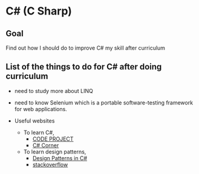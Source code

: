 C# (C Sharp)
=====================================

## Goal 
Find out how I should do to improve C# my skill after curriculum 

List of the things to do for C# after doing curriculum
-------------------------------------
- need to study more about LINQ
- need to know Selenium which is a portable software-testing framework for web applications. 

- Useful websites
  - To learn C#, 
    - [CODE PROJECT](https://www.codeproject.com/)
    - [C# Corner](http://www.c-sharpcorner.com/)
  - To learn design patterns, 
    - [Design Patterns in C#](http://www.abhisheksur.com/2010/05/design-patterns.html)
    - [stackoverflow](http://stackoverflow.com/)
